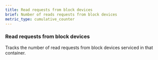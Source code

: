 ```yaml
---
title: Read requests from block devices
brief: Number of reads requests from block devices
metric_type: cumulative_counter
---
```

### Read requests from block devices

Tracks the number of read requests from block devices serviced in that
container.

